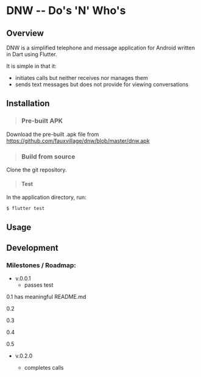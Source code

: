 # DNW -- Do's 'N' Who's 

## Overview

DNW is a simplified telephone and message application for Android
written in Dart using Flutter.

It is simple in that it:

- initiates calls but neither receives nor manages them
- sends text messages but does not provide for viewing conversations

## Installation

>### Pre-built APK

Download the pre-built .apk file from https://github.com/fauxvillage/dnw/blob/master/dnw.apk


>### Build from source

Clone the git repository.


>#### Test

In the application directory, run: 

`$ flutter test`


## Usage

## Development

### Milestones / Roadmap:

- v.0.0.1
  - passes test

0.1
  has meaningful README.md

0.2

0.3

0.4

0.5

- v.0.2.0


  - completes calls
